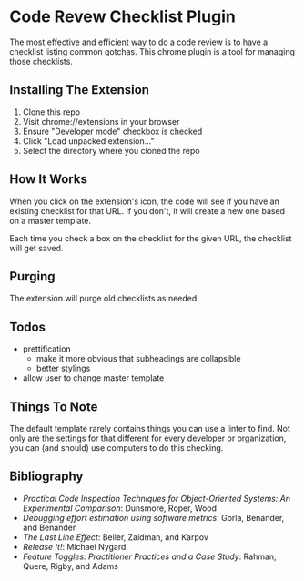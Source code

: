 Code Revew Checklist Plugin
===========================

The most effective and efficient way to do a code review is to have a checklist listing common gotchas.
This chrome plugin is a tool for managing those checklists.

Installing The Extension
------------------------

  1. Clone this repo
  2. Visit chrome://extensions in your browser
  3. Ensure "Developer mode" checkbox is checked
  4. Click "Load unpacked extension..."
  5. Select the directory where you cloned the repo

How It Works
------------
When you click on the extension's icon, the code will see if you have an existing checklist for that URL.
If you don't, it will create a new one based on a master template.

Each time you check a box on the checklist for the given URL, the checklist will
get saved.

Purging
-------
The extension will purge old checklists as needed.

Todos
-----

  * prettification
    * make it more obvious that subheadings are collapsible
    * better stylings
  * allow user to change master template

Things To Note
--------------
The default template rarely contains things you can use a linter to find. Not only
are the settings for that different for every developer or organization, you can (and should)
use computers to do this checking.

Bibliography
------------
  * _Practical Code Inspection Techniques for Object-Oriented Systems: An Experimental Comparison_: Dunsmore, Roper, Wood
  * _Debugging effort estimation using software metrics_: Gorla, Benander, and Benander
  * _The Last Line Effect_: Beller, Zaidman, and Karpov
  * _Release It!_: Michael Nygard
  * _Feature Toggles: Practitioner Practices and a Case Study_: Rahman, Quere, Rigby, and Adams
